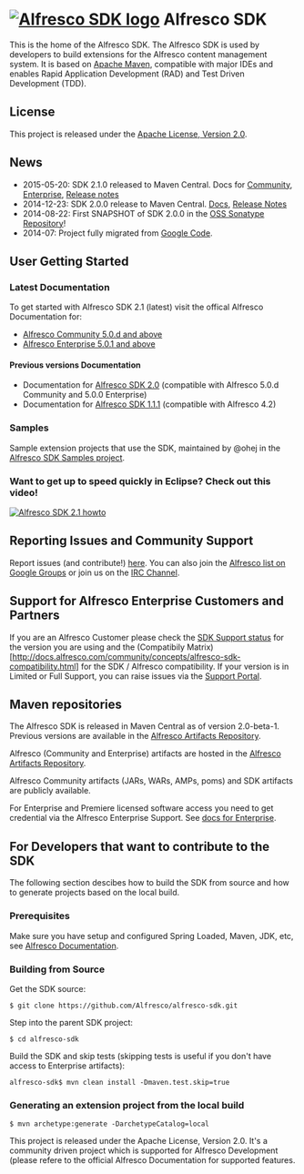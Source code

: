 # [![Alfresco SDK logo](https://github.com/Alfresco/alfresco-sdk/raw/master/src/site/resources/img/alfresco-maven-logo.jpg)](#features) Alfresco SDK

This is the home of the Alfresco SDK. The Alfresco SDK is used by developers to build extensions for the Alfresco content management system. It is based on [Apache Maven](http://maven.apache.org/), compatible with major IDEs and enables Rapid Application Development (RAD) and Test Driven Development (TDD).

## License
This project is released under the [Apache License, Version 2.0](http://www.apache.org/licenses/LICENSE-2.0.html). 

## News
- 2015-05-20: SDK 2.1.0 released to Maven Central. Docs for [Community](http://docs.alfresco.com/community/concepts/alfresco-sdk-intro.html), [Enterprise](http://docs.alfresco.com/5.0/concepts/alfresco-sdk-intro.html), [Release notes](https://artifacts.alfresco.com/nexus/content/repositories/alfresco-docs/alfresco-sdk-aggregator/latest/github-report.html)
- 2014-12-23: SDK 2.0.0 release to Maven Central. [Docs](http://docs.alfresco.com/sdk2.0/concepts/alfresco-sdk-intro.html), [Release Notes](https://artifacts.alfresco.com/nexus/content/repositories/alfresco-docs/alfresco-sdk-aggregator/archive/2.0.0/github-report.htm)  
- 2014-08-22: First SNAPSHOT of SDK 2.0.0 in the [OSS Sonatype Repository](https://oss.sonatype.org/content/repositories/snapshots/org/alfresco/maven/alfresco-sdk-parent/2.0.0-SNAPSHOT/)!
- 2014-07: Project fully migrated from [Google Code](https://code.google.com/p/maven-alfresco-archetypes).

## User Getting Started

### Latest Documentation
To get started with Alfresco SDK 2.1 (latest) visit the offical Alfresco Documentation for:

- [Alfresco Community 5.0.d and above](http://docs.alfresco.com/community/concepts/alfresco-sdk-intro.html)
- [Alfresco Enterprise 5.0.1 and above](http://docs.alfresco.com/5.0/concepts/alfresco-sdk-intro.html)

#### Previous versions Documentation
- Documentation for [Alfresco SDK 2.0](http://docs.alfresco.com/sdk2.0/concepts/alfresco-sdk-intro.html) (compatible with Alfresco 5.0.d Community and 5.0.0 Enterprise)
- Documentation for [Alfresco SDK 1.1.1](http://docs.alfresco.com/4.2/concepts/dev-extensions-maven-sdk-intro.html) (compatible with Alfresco 4.2)

### Samples 
Sample extension projects that use the SDK, maintained by @ohej in the [Alfresco SDK Samples project](https://github.com/Alfresco/alfresco-sdk-samples/).

### Want to get up to speed quickly in Eclipse? Check out this video!

[![Alfresco SDK 2.1 howto](http://img.youtube.com/vi/utYZaVe9Nd0/0.jpg)](https://www.youtube.com/watch?v=utYZaVe9Nd0)

## Reporting Issues and Community Support
Report issues (and contribute!) [here](https://github.com/Alfresco/alfresco-sdk/issues?milestone=1&state=open). You can also join the [Alfresco list on Google Groups](https://groups.google.com/forum/#!forum/maven-alfresco) or join us on the [IRC Channel](http://chat.alfresco.com/). 

## Support for Alfresco Enterprise Customers and Partners
If you are an Alfresco Customer please check the [SDK Support status](http://www.alfresco.com/services/subscription/technical-support/product-support-status) for the version you are using and the (Compatibily Matrix)[http://docs.alfresco.com/community/concepts/alfresco-sdk-compatibility.html] for the SDK / Alfresco compatibility. If your version is in Limited or Full Support, you can raise issues via the [Support Portal](http://support.alfresco.com).

## Maven repositories
The Alfresco SDK is released in Maven Central as of version 2.0-beta-1. Previous versions are available in the [Alfresco Artifacts Repository](https://artifacts.alfresco.com/).

Alfresco (Community and Enterprise) artifacts are  hosted in the [Alfresco Artifacts Repository](https://artifacts.alfresco.com/).

Alfresco Community artifacts (JARs, WARs, AMPs, poms) and SDK artifacts are publicly available.

For Enterprise and Premiere licensed software access you need to get credential via the Alfresco Enterprise Support. See [docs for Enterprise](http://docs.alfresco.com/5.0/concepts/alfresco-sdk-tutorials-alfresco-enterprise.html).

## For Developers that want to contribute to the SDK

The following section descibes how to build the SDK from source and how to generate projects based on the local build.

### Prerequisites
Make sure you have setup and configured Spring Loaded, Maven, JDK, etc, see [Alfresco Documentation](http://docs.alfresco.com/5.0/concepts/alfresco-sdk-installing-prerequisite-software.html). 

### Building from Source

Get the SDK source:
```
$ git clone https://github.com/Alfresco/alfresco-sdk.git
```

Step into the parent SDK project:
```
$ cd alfresco-sdk
```

Build the SDK and skip tests (skipping tests is useful if you don't have access to Enterprise artifacts):
```
alfresco-sdk$ mvn clean install -Dmaven.test.skip=true
```

### Generating an extension project from the local build
```
$ mvn archetype:generate -DarchetypeCatalog=local
```

This project is released under the Apache License, Version 2.0. It's a community driven project which is supported for Alfresco Development (please refere to the official Alfresco Documentation for supported features.


